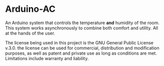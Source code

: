 # Arduino-AC 

An Arduino system that controls the temperature **and** humidity of the room.
This system works asynchronously to combine both comfort and utility. All at the hands of the user.

The license being used in this project is the GNU General Public License v.3.0. the license can be used for commercial, distribution and modification purposes,
as well as patent and private use as long as conditions are met. Limitations include warranty and liability.
